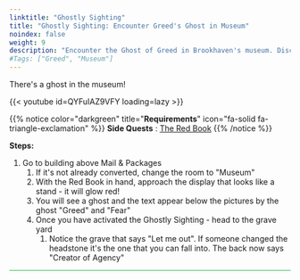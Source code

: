 ```yaml
---
linktitle: "Ghostly Sighting"
title: "Ghostly Sighting: Encounter Greed's Ghost in Museum"
noindex: false
weight: 9
description: "Encounter the Ghost of Greed in Brookhaven's museum. Discover the steps to reveal this hidden entity and its messages."
#Tags: ["Greed", "Museum"]
---
```


There's a ghost in the museum!

{{< youtube id=QYFuIAZ9VFY loading=lazy >}}

{{% notice color="darkgreen" title="**Requirements**" icon="fa-solid fa-triangle-exclamation"  %}}
**Side Quests** : [The Red Book](/lore/special_tools/the_red_book)
{{% /notice %}}


**Steps:**

1. Go to building above Mail & Packages
	1. If it's not already converted, change the room to "Museum"
	1. With the Red Book in hand, approach the display that looks like a stand - it will glow red!
	1. You will see a ghost and the text appear below the pictures by the ghost
 "Greed" and "Fear"
	1. Once you have activated the Ghostly Sighting - head to the grave yard
		1. Notice the grave that says "Let me out". If someone changed the headstone it's the one that you can fall into.
			The back now says "Creator of Agency"


<hr style="background-color: #28b44c" size=8>
